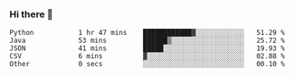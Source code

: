 ### Hi there 👋

<!--START_SECTION:waka-->

```text
Python           1 hr 47 mins    ████████████▓░░░░░░░░░░░░   51.29 %
Java             53 mins         ██████▒░░░░░░░░░░░░░░░░░░   25.72 %
JSON             41 mins         █████░░░░░░░░░░░░░░░░░░░░   19.93 %
CSV              6 mins          ▓░░░░░░░░░░░░░░░░░░░░░░░░   02.88 %
Other            0 secs          ░░░░░░░░░░░░░░░░░░░░░░░░░   00.10 %
```

<!--END_SECTION:waka-->


<!--
**AnkelMauCastillo/AnkelMauCastillo** is a ✨ _special_ ✨ repository because its `README.md` (this file) appears on your GitHub profile.

Here are some ideas to get you started:

- 🔭 I’m currently working on ...
- 🌱 I’m currently learning ...
- 👯 I’m looking to collaborate on ...
- 🤔 I’m looking for help with ...
- 💬 Ask me about ...
- 📫 How to reach me: ...
- 😄 Pronouns: ...
- ⚡ Fun fact: ...
-->
